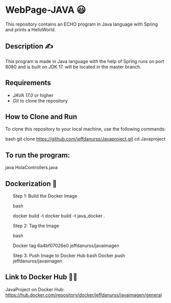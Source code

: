 # WebPage-JAVA :smiley:

This repository contains an ECHO program in Java language with Spring and prints a HelloWorld.

## Description ✍

This program is made in Java language with the help of Spring runs on port 8080 and is built on JDK 17. will be located in the master branch.

## Requirements

- *JAVA 17.0* or higher
- *Git* to clone the repository

## How to Clone and Run

To clone this repository to your local machine, use the following commands:

bash
git clone https://github.com/jeffdanurss/Javaproject.git
cd Javaproject

## To run the program:

java HolaControllers.java

## Dockerization 🐋
<ol>
  Step 1: Build the Docker Image

bash

docker build -t docker build -t java_docker .


  Step 2: Tag the Image

bash

Docker tag 6a4bf07026e0 jeffdanurss/javaimagen


  Step 3: Push Image to Docker Hub
bash
Docker push jeffdanurss/javaimagen

</ol>

## Link to Docker Hub 👩‍💻

JavaProject on Docker Hub: https://hub.docker.com/repository/docker/jeffdanurss/javaimagen/general
